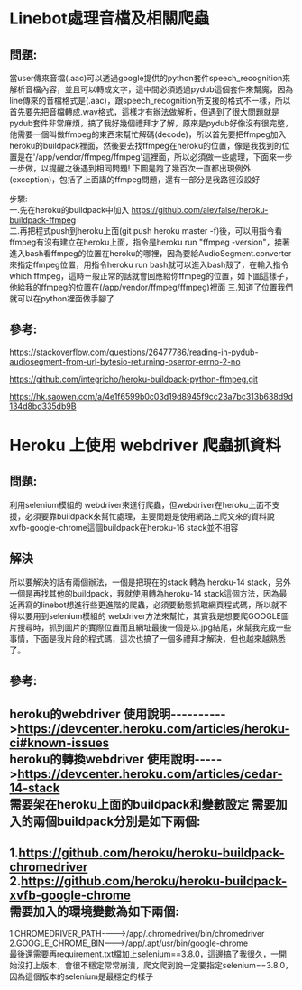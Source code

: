 Linebot處理音檔及相關爬蟲
====
問題:
-------  
當user傳來音檔(.aac)可以透過google提供的python套件speech_recognition來解析音檔內容，並且可以轉成文字，這中間必須透過pydub這個套件來幫魔，因為line傳來的音檔格式是(.aac)，跟speech_recognition所支援的格式不一樣，所以首先要先把音檔轉成.wav格式，這樣才有辦法做解析，但遇到了很大問題就是pydub套件非常麻煩，搞了我好幾個禮拜才了解，原來是pydub好像沒有很完整，他需要一個叫做ffmpeg的東西來幫忙解碼(decode)，所以首先要把ffmpeg加入heroku的buildpack裡面，然後要去找ffmpeg在heroku的位置，像是我找到的位置是在'/app/vendor/ffmpeg/ffmpeg'這裡面，所以必須做一些處理，下面來一步一步做，以提醒之後遇到相同問題!
下圖是跑了幾百次一直都出現例外(exception)，包括了上面講的ffmpeg問題，還有一部分是我路徑沒設好

步驟:   
一.先在heroku的buildpack中加入 https://github.com/alevfalse/heroku-buildpack-ffmpeg    
二.再把程式push到heroku上面(git push heroku master -f)後，可以用指令看ffmpeg有沒有建立在heroku上面，指令是heroku run "ffmpeg -version"，接著進入bash看ffmpeg的位置在heroku的哪裡，因為要給AudioSegment.converter來指定ffmpeg位置，用指令heroku run bash就可以進入bash殼了，在輸入指令which ffmpeg，這時ㄧ般正常的話就會回應給你ffmpeg的位置，如下圖這樣子，他給我的ffmpeg的位置在(/app/vendor/ffmpeg/ffmpeg)裡面
三.知道了位置我們就可以在python裡面做手腳了

參考:
-------  
https://stackoverflow.com/questions/26477786/reading-in-pydub-audiosegment-from-url-bytesio-returning-oserror-errno-2-no

https://github.com/integricho/heroku-buildpack-python-ffmpeg.git

https://hk.saowen.com/a/4e1f6599b0c03d19d8945f9cc23a7bc313b638d9d134d8bd335db9B    

Heroku 上使用 webdriver 爬蟲抓資料
====

問題:
-------  

利用selenium模組的 webdriver來進行爬蟲，但webdriver在heroku上面不支援，必須要靠buildpack來幫忙處理，主要問題是使用網路上爬文來的資料說xvfb-google-chrome這個buildpack在heroku-16 stack並不相容

解決
-------  

所以要解決的話有兩個辦法，一個是把現在的stack 轉為 heroku-14 stack，另外一個是再找其他的buildpack，我就使用轉為heroku-14 stack這個方法，因為最近再寫的linebot想進行些更進階的爬蟲，必須要動態抓取網頁程式碼，所以就不得以要用到selenium模組的 webdriver方法來幫忙，其實我是想要爬GOOGLE圖片搜尋時，抓到圖片的實際位置而且網址最後一個是以.jpg結尾，來幫我完成一些事情，下面是我片段的程式碼，這次也搞了一個多禮拜才解決，但也越來越熟悉了。

參考:
------- 

heroku的webdriver 使用說明---------->https://devcenter.heroku.com/articles/heroku-ci#known-issues    
heroku的轉換webdriver 使用說明----->https://devcenter.heroku.com/articles/cedar-14-stack   
需要架在heroku上面的buildpack和變數設定
需要加入的兩個buildpack分別是如下兩個:
------- 

1.https://github.com/heroku/heroku-buildpack-chromedriver   
2.https://github.com/heroku/heroku-buildpack-xvfb-google-chrome   
需要加入的環境變數為如下兩個:
------- 

1.CHROMEDRIVER_PATH---->/app/.chromedriver/bin/chromedriver   
2.GOOGLE_CHROME_BIN--->/app/.apt/usr/bin/google-chrome    
最後還需要再requirement.txt檔加上selenium==3.8.0，這邊搞了我很久，一開始沒打上版本，會很不穩定常常崩潰，爬文爬到說一定要指定selenium==3.8.0，因為這個版本的selenium是最穩定的樣子

